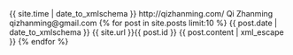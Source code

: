 ---
---
<?xml version="1.0" encoding="utf-8"?>
<feed xmlns="http://www.w3.org/2005/Atom">
 <title>{{ site.author.name }}</title>
 <link href="{{ site.url }}/feed/" rel="self"/>
 <link href="http://qizhanming.com/"/>
 <updated>{{ site.time | date_to_xmlschema }}</updated>
 <id>http://qizhanming.com/</id>
 <author>
   <name>Qi Zhanming</name>
   <email>qizhanming@gmail.com</email>
 </author>
 {% for post in site.posts limit:10 %}
 <entry>
   <title>{{ post.title }}</title>
   <link href="{{ site.url }}{{ post.url }}"/>
   <updated>{{ post.date | date_to_xmlschema }}</updated>
   <id>{{ site.url }}{{ post.id }}</id>
   <content type="html">{{ post.content | xml_escape }}</content>
 </entry>
 {% endfor %}
</feed>
